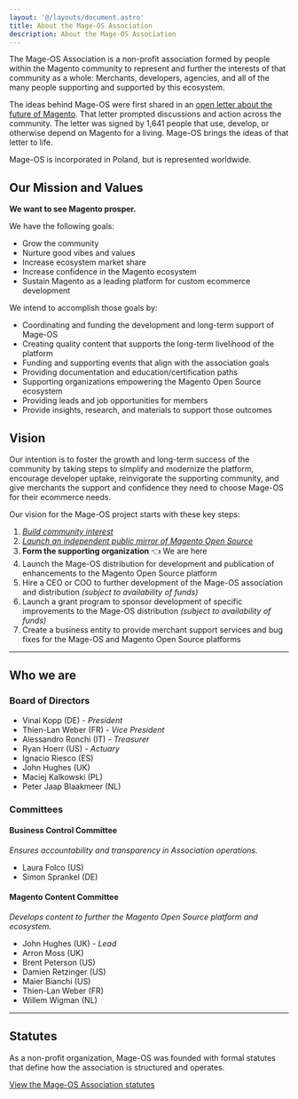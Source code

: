 ```yaml
---
layout: '@/layouts/document.astro'
title: About the Mage-OS Association
description: About the Mage-OS Association
---
```


The Mage-OS Association is a non-profit association formed by people within the Magento community to represent and further the interests of that community as a whole: Merchants, developers, agencies, and all of the many people supporting and supported by this ecosystem.

The ideas behind Mage-OS were first shared in an [open letter about the future of Magento](/block/the-future-of-magento). That letter prompted discussions and action across the community. The letter was signed by 1,641 people that use, develop, or otherwise depend on Magento for a living. Mage-OS brings the ideas of that letter to life.

Mage-OS is incorporated in Poland, but is represented worldwide.

## Our Mission and Values

**We want to see Magento prosper.**

We have the following goals:
- Grow the community
- Nurture good vibes and values
- Increase ecosystem market share
- Increase confidence in the Magento ecosystem
- Sustain Magento as a leading platform for custom ecommerce development

We intend to accomplish those goals by:
- Coordinating and funding the development and long-term support of Mage-OS
- Creating quality content that supports the long-term livelihood of the platform
- Funding and supporting events that align with the association goals
- Providing documentation and education/certification paths
- Supporting organizations empowering the Magento Open Source ecosystem
- Providing leads and job opportunities for members
- Provide insights, research, and materials to support those outcomes

## Vision

Our intention is to foster the growth and long-term success of the community by taking steps to simplify and modernize the platform, encourage developer uptake, reinvigorate the supporting community, and give merchants the support and confidence they need to choose Mage-OS for their ecommerce needs.

Our vision for the Mage-OS project starts with these key steps:

1. *[Build community interest](/blog/the-future-of-magento)*
2. *[Launch an independent public mirror of Magento Open Source](/blog/mage-os-update-2022-week-11)*
3. **Form the supporting organization** 👈 We are here
4. Launch the Mage-OS distribution for development and publication of enhancements to the Magento Open Source platform
5. Hire a CEO or COO to further development of the Mage-OS association and distribution *(subject to availability of funds)*
6. Launch a grant program to sponsor development of specific improvements to the Mage-OS distribution *(subject to availability of funds)*
7. Create a business entity to provide merchant support services and bug fixes for the Mage-OS and Magento Open Source platforms

----

## Who we are

### Board of Directors

- Vinai Kopp (DE) - *President*
- Thien-Lan Weber (FR) - *Vice President*
- Alessandro Ronchi (IT) - *Treasurer*
- Ryan Hoerr (US) - *Actuary*
- Ignacio Riesco (ES)
- John Hughes (UK)
- Maciej Kalkowski (PL)
- Peter Jaap Blaakmeer (NL)

### Committees

#### Business Control Committee
*Ensures accountability and transparency in Association operations.*
  - Laura Folco (US)
  - Simon Sprankel (DE)

#### Magento Content Committee
*Develops content to further the Magento Open Source platform and ecosystem.*
  - John Hughes (UK) - *Lead*
  - Arron Moss (UK)
  - Brent Peterson (US)
  - Damien Retzinger (US)
  - Maier Bianchi (US)
  - Thien-Lan Weber (FR)
  - Willem Wigman (NL)

----

## Statutes

As a non-profit organization, Mage-OS was founded with formal statutes that define how the association is structured and operates.

[View the Mage-OS Association statutes](/organization/statutes)
